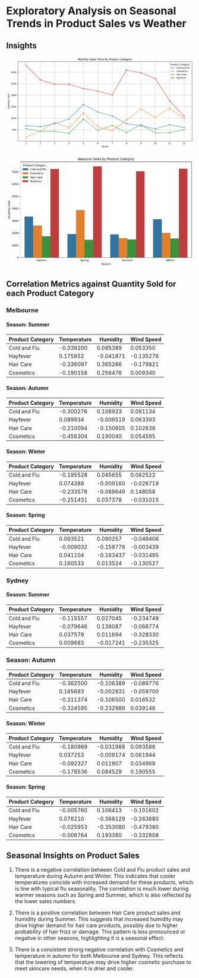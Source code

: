 # Exploratory Analysis on Seasonal Trends in Product Sales vs Weather

## Insights

![Sales by Month](../images/prod_cat_sales_by_month.png)

![Sales by Season](../images/sales_bar_chart.png)

## Correlation Metrics against Quantity Sold for each Product Category

### Melbourne

#### Season: Summer

| Product Category | Temperature | Humidity  | Wind Speed |
| ---------------- | ----------- | --------- | ---------- |
| Cold and Flu     | -0.039200   | 0.085389  | 0.053350   |
| Hayfever         | 0.175852    | -0.041871 | -0.135276  |
| Hair Care        | -0.336097   | 0.365266  | -0.179821  |
| Cosmetics        | -0.190158   | 0.256476  | 0.009340   |

#### Season: Autumn

| Product Category | Temperature | Humidity  | Wind Speed |
| ---------------- | ----------- | --------- | ---------- |
| Cold and Flu     | -0.300276   | 0.106923  | 0.081134   |
| Hayfever         | 0.089934    | -0.009519 | 0.063393   |
| Hair Care        | -0.210094   | -0.150605 | 0.102638   |
| Cosmetics        | -0.456304   | 0.190040  | 0.054595   |


#### Season: Winter

| Product Category | Temperature | Humidity  | Wind Speed |
| ---------------- | ----------- | --------- | ---------- |
| Cold and Flu     | -0.195528   | 0.045655  | 0.082522   |
| Hayfever         | 0.074388    | -0.009160 | -0.026719  |
| Hair Care        | -0.233578   | -0.068649 | 0.148058   |
| Cosmetics        | -0.251431   | 0.037378  | -0.031015  |

#### Season: Spring

| Product Category | Temperature | Humidity  | Wind Speed |
| ---------------- | ----------- | --------- | ---------- |
| Cold and Flu     | 0.063521    | 0.090257  | -0.049406  |
| Hayfever         | -0.009032   | -0.158778 | -0.003439  |
| Hair Care        | 0.041104    | -0.163437 | -0.031495  |
| Cosmetics        | 0.160533    | 0.013524  | -0.130527  |


### Sydney

#### Season: Summer

| Product Category | Temperature | Humidity  | Wind Speed |
| ---------------- | ----------- | --------- | ---------- |
| Cold and Flu     | -0.115557   | 0.027045  | -0.234749  |
| Hayfever         | -0.079646   | 0.138087  | -0.068774  |
| Hair Care        | 0.037579    | 0.011694  | -0.328330  |
| Cosmetics        | 0.009683    | -0.017241 | -0.235325  |


### Season: Autumn

| Product Category | Temperature | Humidity  | Wind Speed |
| ---------------- | ----------- | --------- | ---------- |
| Cold and Flu     | -0.362500   | -0.106389 | -0.089776  |
| Hayfever         | 0.165683    | -0.002831 | -0.059700  |
| Hair Care        | -0.311374   | -0.106500 | 0.016532   |
| Cosmetics        | -0.324595   | -0.232989 | 0.039146   |


#### Season: Winter

| Product Category | Temperature | Humidity  | Wind Speed |
| ---------------- | ----------- | --------- | ---------- |
| Cold and Flu     | -0.180969   | -0.031988 | 0.093588   |
| Hayfever         | 0.037253    | -0.009174 | 0.061944   |
| Hair Care        | -0.092327   | 0.011907  | 0.034969   |
| Cosmetics        | -0.178536   | 0.084529  | 0.190555   |


#### Season: Spring

| Product Category | Temperature | Humidity  | Wind Speed |
| ---------------- | ----------- | --------- | ---------- |
| Cold and Flu     | -0.005760   | 0.106413  | -0.101602  |
| Hayfever         | 0.076210    | -0.368129 | -0.263680  |
| Hair Care        | -0.025953   | -0.353080 | -0.479380  |
| Cosmetics        | -0.008764   | 0.193380  | -0.332808  |

## Seasonal Insights on Product Sales

1. There is a negative correlation between Cold and Flu product sales and temperature during Autumn and Winter. This indicates that cooler temperatures coincide with increased demand for these products, which is line with typical flu seasonality. The correlation is much lower during warmer seasons such as Spring and Summer, which is also reflected by the lower sales numbers.

2. There is a positive correlation between Hair Care product sales and humidity during Summer. This suggests that increased humidity may drive higher demand for hair care products, possibly due to higher probability of hair frizz or damage. This pattern is less pronounced or negative in other seasons, highlighting it is a seasonal effect.

3. There is a consistent strong negative correlation with Cosmetics and temperature in autumn for both Melbourne and Sydney. This reflects that the lowering of temperature may drive higher cosmetic purchase to meet skincare needs, when it is drier and cooler. 
